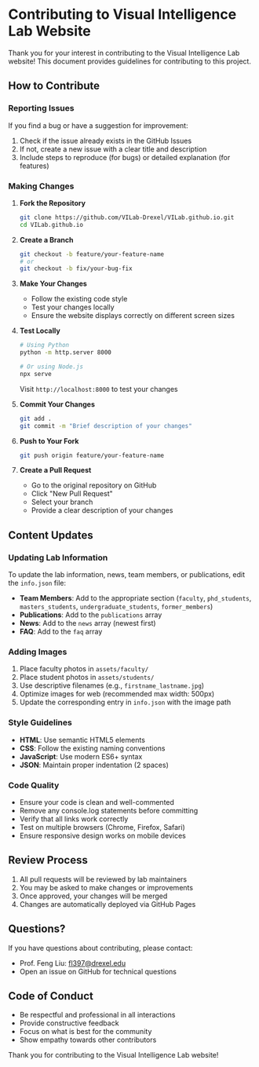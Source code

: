 # Contributing to Visual Intelligence Lab Website

Thank you for your interest in contributing to the Visual Intelligence Lab website! This document provides guidelines for contributing to this project.

## How to Contribute

### Reporting Issues

If you find a bug or have a suggestion for improvement:

1. Check if the issue already exists in the GitHub Issues
2. If not, create a new issue with a clear title and description
3. Include steps to reproduce (for bugs) or detailed explanation (for features)

### Making Changes

1. **Fork the Repository**
   ```bash
   git clone https://github.com/VILab-Drexel/VILab.github.io.git
   cd VILab.github.io
   ```

2. **Create a Branch**
   ```bash
   git checkout -b feature/your-feature-name
   # or
   git checkout -b fix/your-bug-fix
   ```

3. **Make Your Changes**
   - Follow the existing code style
   - Test your changes locally
   - Ensure the website displays correctly on different screen sizes

4. **Test Locally**
   ```bash
   # Using Python
   python -m http.server 8000

   # Or using Node.js
   npx serve
   ```

   Visit `http://localhost:8000` to test your changes

5. **Commit Your Changes**
   ```bash
   git add .
   git commit -m "Brief description of your changes"
   ```

6. **Push to Your Fork**
   ```bash
   git push origin feature/your-feature-name
   ```

7. **Create a Pull Request**
   - Go to the original repository on GitHub
   - Click "New Pull Request"
   - Select your branch
   - Provide a clear description of your changes

## Content Updates

### Updating Lab Information

To update the lab information, news, team members, or publications, edit the `info.json` file:

- **Team Members**: Add to the appropriate section (`faculty`, `phd_students`, `masters_students`, `undergraduate_students`, `former_members`)
- **Publications**: Add to the `publications` array
- **News**: Add to the `news` array (newest first)
- **FAQ**: Add to the `faq` array

### Adding Images

1. Place faculty photos in `assets/faculty/`
2. Place student photos in `assets/students/`
3. Use descriptive filenames (e.g., `firstname_lastname.jpg`)
4. Optimize images for web (recommended max width: 500px)
5. Update the corresponding entry in `info.json` with the image path

### Style Guidelines

- **HTML**: Use semantic HTML5 elements
- **CSS**: Follow the existing naming conventions
- **JavaScript**: Use modern ES6+ syntax
- **JSON**: Maintain proper indentation (2 spaces)

### Code Quality

- Ensure your code is clean and well-commented
- Remove any console.log statements before committing
- Verify that all links work correctly
- Test on multiple browsers (Chrome, Firefox, Safari)
- Ensure responsive design works on mobile devices

## Review Process

1. All pull requests will be reviewed by lab maintainers
2. You may be asked to make changes or improvements
3. Once approved, your changes will be merged
4. Changes are automatically deployed via GitHub Pages

## Questions?

If you have questions about contributing, please contact:

- Prof. Feng Liu: fl397@drexel.edu
- Open an issue on GitHub for technical questions

## Code of Conduct

- Be respectful and professional in all interactions
- Provide constructive feedback
- Focus on what is best for the community
- Show empathy towards other contributors

Thank you for contributing to the Visual Intelligence Lab website!
